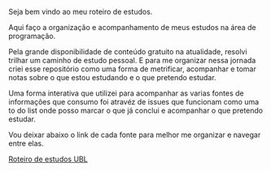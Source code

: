 Seja bem vindo ao meu roteiro de estudos.

Aqui faço a organização e acompanhamento de meus estudos na área de programação.

Pela grande disponibilidade de conteúdo gratuito na atualidade, resolvi trilhar um caminho de estudo pessoal. E para me organizar nessa jornada criei esse repositório como uma forma de metrificar, acompanhar e tomar notas sobre o que estou estudando e o que pretendo estudar.

Uma forma interativa que utilizei para acompanhar as varias fontes de informações que consumo foi atravéz de issues que funcionam como uma to do list onde posso marcar o que já conclui e acompanhar o que pretendo estudar.

Vou deixar abaixo o link de cada fonte para melhor me organizar e navegar entre elas.

[Roteiro de estudos UBL](https://github.com/ValdineiJunior/roteiro-de-estudos/issues/1)
